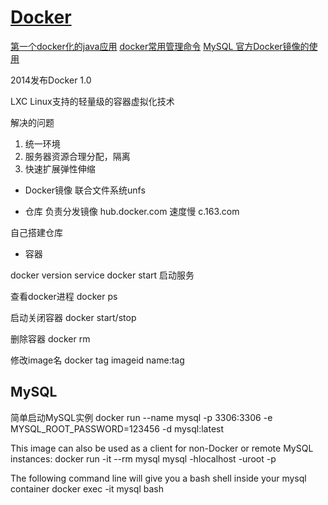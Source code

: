 # [Docker](https://www.docker.com)

[第一个docker化的java应用](http://www.imooc.com/learn/824)
[docker常用管理命令](http://seanlook.com/2014/10/31/docker-command-best-use-1/)
[MySQL 官方Docker镜像的使用](https://itbilu.com/linux/docker/EyP7QP86M.html)

2014发布Docker 1.0

LXC Linux支持的轻量级的容器虚拟化技术

解决的问题
1. 统一环境
2. 服务器资源合理分配，隔离
3. 快速扩展弹性伸缩

- Docker镜像
联合文件系统unfs

- 仓库
负责分发镜像
hub.docker.com 速度慢
c.163.com

自己搭建仓库

- 容器

docker version
service docker start 启动服务

查看docker进程
docker ps

启动关闭容器
docker start/stop <container id>

删除容器
docker rm <container id>

修改image名
docker tag imageid name:tag

## MySQL
简单启动MySQL实例
docker run --name mysql -p 3306:3306 -e MYSQL_ROOT_PASSWORD=123456 -d mysql:latest

This image can also be used as a client for non-Docker or remote MySQL instances:
docker run -it --rm mysql mysql -hlocalhost -uroot -p

The following command line will give you a bash shell inside your mysql container
docker exec -it mysql bash